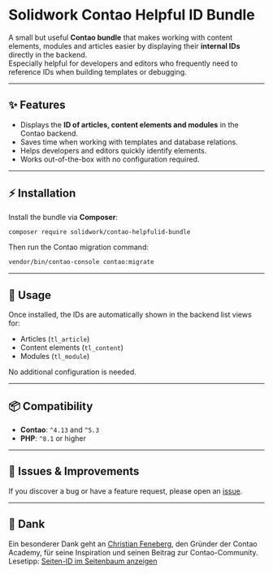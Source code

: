 # Solidwork Contao Helpful ID Bundle

A small but useful **Contao bundle** that makes working with content elements, modules and articles easier by displaying their **internal IDs** directly in the backend.  
Especially helpful for developers and editors who frequently need to reference IDs when building templates or debugging.

---

## ✨ Features

- Displays the **ID of articles, content elements and modules** in the Contao backend.  
- Saves time when working with templates and database relations.  
- Helps developers and editors quickly identify elements.  
- Works out-of-the-box with no configuration required.

---

## ⚡ Installation

Install the bundle via **Composer**:

```bash
composer require solidwork/contao-helpfulid-bundle
```

Then run the Contao migration command:

```bash
vendor/bin/contao-console contao:migrate
```

---

## 🔧 Usage

Once installed, the IDs are automatically shown in the backend list views for:  

- Articles (`tl_article`)  
- Content elements (`tl_content`)  
- Modules (`tl_module`)  

No additional configuration is needed.

---

## 📦 Compatibility

- **Contao**: `^4.13` and `^5.3`  
- **PHP**: `^8.1` or higher  

---

## 🐞 Issues & Improvements

If you discover a bug or have a feature request, please open an [issue](https://github.com/ArturJo/solidwork-contao-helpfulid-bundle/issues).

---

## 🙏 Dank

Ein besonderer Dank geht an [Christian Feneberg](https://contao-academy.de/), den Gründer der Contao Academy, für seine Inspiration und seinen Beitrag zur Contao-Community.  
Lesetipp: [Seiten-ID im Seitenbaum anzeigen](https://contao-academy.de/blog/seiten-id-im-seitenbaum-anzeigen)



